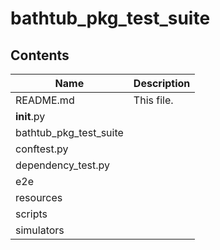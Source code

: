 # bathtub_pkg_test_suite

## Contents
| Name | Description |
| --- | --- |
| README.md | This file. |
| __init__.py |  |
| bathtub_pkg_test_suite |  |
| conftest.py |  |
| dependency_test.py |  |
| e2e |  |
| resources |  |
| scripts |  |
| simulators |  |

